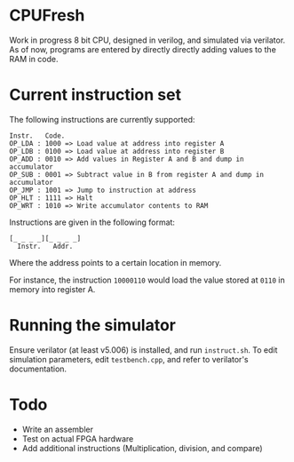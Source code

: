# CPUFresh

Work in progress 8 bit CPU, designed in verilog, and simulated via verilator. As of now, programs are entered by directly directly adding values to the RAM in code.

# Current instruction set

The following instructions are currently supported:

```
Instr.   Code.
OP_LDA : 1000 => Load value at address into register A
OP_LDB : 0100 => Load value at address into register B
OP_ADD : 0010 => Add values in Register A and B and dump in accumulator
OP_SUB : 0001 => Subtract value in B from register A and dump in accumulator
OP_JMP : 1001 => Jump to instruction at address
OP_HLT : 1111 => Halt 
OP_WRT : 1010 => Write accumulator contents to RAM
```

Instructions are given in the following format:

```
[_ _ _ _][_ _ _ _]
  Instr.   Addr.
```

Where the address points to a certain location in memory.

For instance, the instruction ``10000110`` would load the value stored at ``0110`` in memory into register A.

# Running the simulator

Ensure verilator (at least v5.006) is installed, and run ``instruct.sh``. To edit simulation parameters, edit ``testbench.cpp``, and refer to verilator's documentation.

# Todo
* Write an assembler
* Test on actual FPGA hardware
* Add additional instructions (Multiplication, division, and compare)